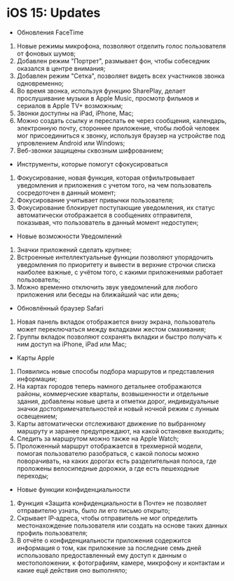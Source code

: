 # iOS 15: Updates
- Обновления FaceTime
 1. Новые режимы микрофона, позволяют отделить голос пользователя от фоновых шумов;
 2. Добавлен режим "Портрет", размывает фон, чтобы собеседник оказался в центре внимания;
 3. Добавлен режим "Сетка", позволяет видеть всех участников звонка одновременно;
 4. Во время звонка, используя функцию SharePlay, делает прослушивание музыки в Apple Music, просмотр фильмов и сериалов в Apple TV+ возможным;
 5. Звонки доступны на iPad, iPhone, Mac;
 6. Можно создать ссылку и переслать ее через сообщения, календарь, электронную почту, стороннее приложение, чтобы любой человек мог присоединиться к звонку, используя браузер на устройстве под упровлением Android или Windows;
 7. Веб-звонки защищены сквозным шифрованием;
 - Инструменты, которые помогут сфокусироваться
 1. Фокусирование, новая функция, которая отфильтровывает уведомления и приложения с учетом того, на чем пользователь сосредоточен в данный момент;
 2. Фокусирование учитывает привычки пользователя;
 3. Фокусирование блокирует поступающие уведомления, их статус автоматически отображается в сообщениях отправителя, показывая, что пользователь в данный момент недоступен;
 - Новые возможности Уведомлений
 1. Значки приложений сделать крупнее;
 2. Встроенные интеллектуальные функции позволяют упорядочить уведомления по приоритету и вывести в верхние строчки списка наиболее важные, с учётом того, с какими приложениями работает пользователь;
 3. Можно временно отключить звук уведомлений для любого приложения или беседы на ближайший час или день; 
- Обновлённый браузер Safari
1. Новая панель вкладок отображается внизу экрана, пользователь может переключаться между вкладками жестом смахивания;
2. Группы вкладок позволяют сохранять вкладки и быстро получать к ним доступ на iPhone, iPad или Mac;
- Карты Apple
1. Появились новые способы подбора маршрутов и представления информации;
2. На картах городов теперь намного детальнее отображаются районы, коммерческие кварталы, возвышенности и отдельные здания, добавлены новые цвета и отметки дорог, индивидуальные значки достопримечательностей и новый ночной режим с лунным освещением;
3. Карты автоматически отслеживают движение по выбранному маршруту и заранее предупреждают, на какой остановке выходить;
4. Следить за маршрутом можно также на Apple Watch;
5. Проложенный маршрут отображается в трехмерной модели, помогая пользователю разобраться, с какой полосы можно поворачивать, на каких дорогах есть разделительная полоса, где проложены велосипедные дорожки, а где есть пешеходные переходы;
- Новые функции конфиденциальности
1. Функция «Защита конфиденциальности в Почте» не позволяет отправителю узнать, было ли его письмо открыто;
2. Скрывает IP‑адреса, чтобы отправитель не мог определить местонахождение пользователя или создать на основе таких данных профиль пользователя;
3. В отчёте о конфиденциальности приложения содержится информация о том, как приложение за последние семь дней использовало предоставленный ему доступ к данным о местоположении, к фотографиям, камере, микрофону и контактам и какие ещё действия оно выполняло;
